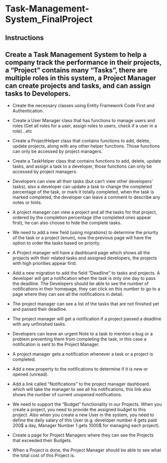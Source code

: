 # Task-Management-System_FinalProject
## Instructions
## Create a Task Management System to help a company track the performance in their projects, a  “Project” contains many “Tasks”, there are multiple roles in this system, a Project Manager can  create projects and tasks, and can assign tasks to Developers.

- Create the necessary classes using Entity Framework Code First and Authentication.

- Create a User Manager class that has functions to manage users and roles (Get all roles for a user, assign roles to users, check if a user in a role)...etc

- Create a ProjectHelper class that contains functions to add, delete, update projects, along with any other helper functions. Those functions can only be accessed by project managers.

- Create a TaskHelper class that contains functions to add, delete, update tasks, and assign a task to a developer, those functions can only be accessed by project managers.

- Developers can view all their tasks (but can’t view other developers’ tasks), also a developer can update a task to change the completed percentage of the task, or mark it totally completed, when the task is marked completed, the developer can leave a comment to describe any notes or hints.

- A project manager can view a project and all the tasks for that project, ordered by the completion percentage (the completed ones appear first), he can also choose to hide the complete tasks.

- We need to add a new field (using migrations) to determine the priority of the task or a project (enum), now the previous page will have the option to order the tasks based on priority.

- A Project manager will have a dashboard page which shows all the projects with their related tasks and assigned developers, the projects with high priorities appear first.

- Add a new migration to add the field “Deadline” to tasks and projects. A developer will get a notification when the task is only one day to pass the deadline. The Developers should be able to see the number of notifications in their homepage, they can click on this number to go to a page where they can see all the notifications in detail.

- The project manager can see a list of the tasks that are not finished yet and passed their deadline.

- The project manager will get a notification if a project passed a deadline with any unfinished tasks.

- Developers can leave an urgent Note to a task to mention a bug or a problem preventing them from completing the task, in this case a notification is sent to the Project Manager.

- A project manager gets a notification whenever a task or a project is completed.

- Add a new property to the notifications to determine if it is new or opened (unread).

- Add a link called “Notifications” to the project manager dashboard which will take the manager to see all his notifications, this link also shows the number of current unopened notifications.

- We need to support the “Budget” functionality in our Projects. When you create a project, you need to provide the assigned budget to this project. Also when you create a new User in the system, you need to define the daily salary of this User (e.g. developer number 4 gets paid 200$ a day, Manager Number 1 gets 1000$ for managing each project).

- Create a page for Project Managers where they can see the Projects that exceeded their Budgets.

- When a Project is done, the Project Manager should be able to see what the total cost of this Project is.
